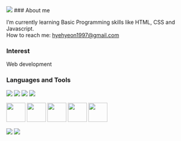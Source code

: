 <img src="https://capsule-render.vercel.app/api?type=rounded&color=686BB4&height=100&section=header&text=HI!%20I'm%20H&fontSize=70&fontColor=_&animation=twinkling" />
### About me

I’m currently learning Basic Programming skills like HTML, CSS and Javascript.<br/>
How to reach me: hyehyeon1997@gmail.com <br/>

### Interest

Web development <br/>

### Languages and Tools

<p>
<img src="https://img.shields.io/badge/HTML5-E34F26?&style=flat-square&logo=html5&logoColor=white"/> 
<img src="https://img.shields.io/badge/CSS3-1572B6?style=flat-square&logo=css3&logoColor=white" /> 
<img src="https://img.shields.io/badge/JavaScript-323330?style=flat-square&logo=javascript&logoColor=F7DF1E" />
<img src="https://img.shields.io/badge/Flask-000000?style=flat-square&logo=flask&logoColor=white"/>
</p>

<p>
<img src="https://cdn.jsdelivr.net/gh/devicons/devicon/icons/html5/html5-original-wordmark.svg" width="50" height="50"/>
<img src="https://cdn.jsdelivr.net/gh/devicons/devicon/icons/css3/css3-original-wordmark.svg" width="50" height="50"/>
<img src="https://cdn.jsdelivr.net/gh/devicons/devicon/icons/javascript/javascript-original.svg" width="50" height="50"/>
<img src="https://cdn.jsdelivr.net/gh/devicons/devicon/icons/jest/jest-plain.svg" width="50" height="50"/>
<img src="https://cdn.jsdelivr.net/gh/devicons/devicon/icons/java/java-original-wordmark.svg" width="50" height="50"/>

</p>

<!-- status bar -->
  <img src="https://github-readme-stats.vercel.app/api?username=haennnn&layout=compact&show_icons=true&theme=vue&hide_border=true" />
  <img src="https://github-readme-stats.vercel.app/api/top-langs/?username=haennnn&layout=compact&theme=vue&hide_border=true" />
